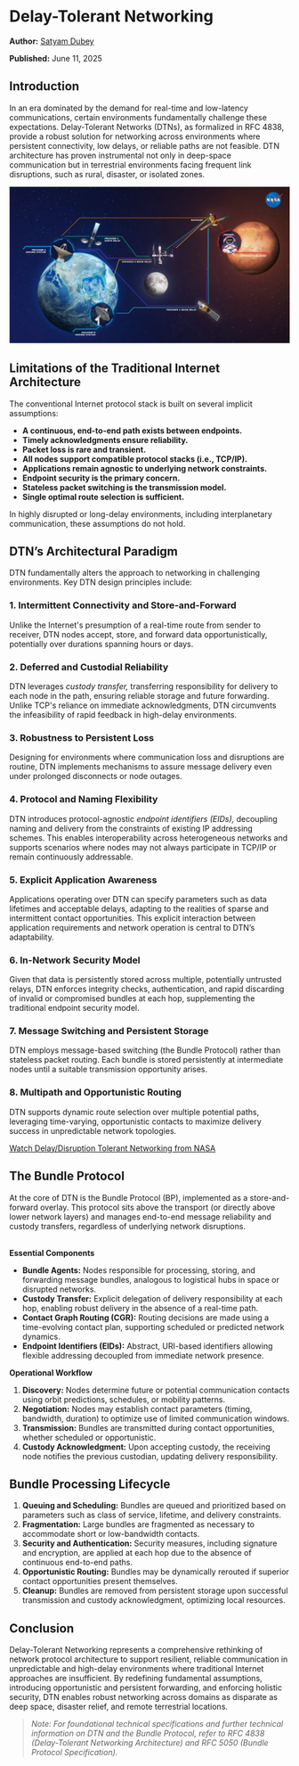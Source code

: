 # Delay-Tolerant Networking

**Author:** [Satyam Dubey](https://www.linkedin.com/in/satyam-dubey-142598258/)

**Published:** June 11, 2025

## Introduction

In an era dominated by the demand for real-time and low-latency communications, certain environments fundamentally challenge these expectations. Delay-Tolerant Networks (DTNs), as formalized in RFC 4838, provide a robust solution for networking across environments where persistent connectivity, low delays, or reliable paths are not feasible. DTN architecture has proven instrumental not only in deep-space communication but in terrestrial environments facing frequent link disruptions, such as rural, disaster, or isolated zones.

![alt text](./images/dtn-nasa.png)

## Limitations of the Traditional Internet Architecture

The conventional Internet protocol stack is built on several implicit assumptions:

- **A continuous, end-to-end path exists between endpoints.**
- **Timely acknowledgments ensure reliability.**
- **Packet loss is rare and transient.**
- **All nodes support compatible protocol stacks (i.e., TCP/IP).**
- **Applications remain agnostic to underlying network constraints.**
- **Endpoint security is the primary concern.**
- **Stateless packet switching is the transmission model.**
- **Single optimal route selection is sufficient.**

In highly disrupted or long-delay environments, including interplanetary communication, these assumptions do not hold.

## DTN’s Architectural Paradigm

DTN fundamentally alters the approach to networking in challenging environments. Key DTN design principles include:

### 1. Intermittent Connectivity and Store-and-Forward

Unlike the Internet's presumption of a real-time route from sender to receiver, DTN nodes accept, store, and forward data opportunistically, potentially over durations spanning hours or days.

### 2. Deferred and Custodial Reliability

DTN leverages _custody transfer,_ transferring responsibility for delivery to each node in the path, ensuring reliable storage and future forwarding. Unlike TCP's reliance on immediate acknowledgments, DTN circumvents the infeasibility of rapid feedback in high-delay environments.

### 3. Robustness to Persistent Loss

Designing for environments where communication loss and disruptions are routine, DTN implements mechanisms to assure message delivery even under prolonged disconnects or node outages.

### 4. Protocol and Naming Flexibility

DTN introduces protocol-agnostic _endpoint identifiers (EIDs),_ decoupling naming and delivery from the constraints of existing IP addressing schemes. This enables interoperability across heterogeneous networks and supports scenarios where nodes may not always participate in TCP/IP or remain continuously addressable.

### 5. Explicit Application Awareness

Applications operating over DTN can specify parameters such as data lifetimes and acceptable delays, adapting to the realities of sparse and intermittent contact opportunities. This explicit interaction between application requirements and network operation is central to DTN’s adaptability.

### 6. In-Network Security Model

Given that data is persistently stored across multiple, potentially untrusted relays, DTN enforces integrity checks, authentication, and rapid discarding of invalid or compromised bundles at each hop, supplementing the traditional endpoint security model.

### 7. Message Switching and Persistent Storage

DTN employs message-based switching (the Bundle Protocol) rather than stateless packet routing. Each bundle is stored persistently at intermediate nodes until a suitable transmission opportunity arises.

### 8. Multipath and Opportunistic Routing

DTN supports dynamic route selection over multiple potential paths, leveraging time-varying, opportunistic contacts to maximize delivery success in unpredictable network topologies.

[Watch Delay/Disruption Tolerant Networking from NASA](https://youtu.be/0gCMIiJdYPQ)

## The Bundle Protocol

At the core of DTN is the Bundle Protocol (BP), implemented as a store-and-forward overlay. This protocol sits above the transport (or directly above lower network layers) and manages end-to-end message reliability and custody transfers, regardless of underlying network disruptions. <br><br>

**Essential Components**

- **Bundle Agents:** Nodes responsible for processing, storing, and forwarding message bundles, analogous to logistical hubs in space or disrupted networks.
- **Custody Transfer:** Explicit delegation of delivery responsibility at each hop, enabling robust delivery in the absence of a real-time path.
- **Contact Graph Routing (CGR):** Routing decisions are made using a time-evolving contact plan, supporting scheduled or predicted network dynamics.
- **Endpoint Identifiers (EIDs):** Abstract, URI-based identifiers allowing flexible addressing decoupled from immediate network presence.

**Operational Workflow**

1. **Discovery:** Nodes determine future or potential communication contacts using orbit predictions, schedules, or mobility patterns.
2. **Negotiation:** Nodes may establish contact parameters (timing, bandwidth, duration) to optimize use of limited communication windows.
3. **Transmission:** Bundles are transmitted during contact opportunities, whether scheduled or opportunistic.
4. **Custody Acknowledgment:** Upon accepting custody, the receiving node notifies the previous custodian, updating delivery responsibility.

## Bundle Processing Lifecycle

1. **Queuing and Scheduling:** Bundles are queued and prioritized based on parameters such as class of service, lifetime, and delivery constraints.
2. **Fragmentation:** Large bundles are fragmented as necessary to accommodate short or low-bandwidth contacts.
3. **Security and Authentication:** Security measures, including signature and encryption, are applied at each hop due to the absence of continuous end-to-end paths.
4. **Opportunistic Routing:** Bundles may be dynamically rerouted if superior contact opportunities present themselves.
5. **Cleanup:** Bundles are removed from persistent storage upon successful transmission and custody acknowledgment, optimizing local resources.

## Conclusion

Delay-Tolerant Networking represents a comprehensive rethinking of network protocol architecture to support resilient, reliable communication in unpredictable and high-delay environments where traditional Internet approaches are insufficient. By redefining fundamental assumptions, introducing opportunistic and persistent forwarding, and enforcing holistic security, DTN enables robust networking across domains as disparate as deep space, disaster relief, and remote terrestrial locations.

> _Note: For foundational technical specifications and further technical information on DTN and the Bundle Protocol, refer to RFC 4838 (Delay-Tolerant Networking Architecture) and RFC 5050 (Bundle Protocol Specification)._
